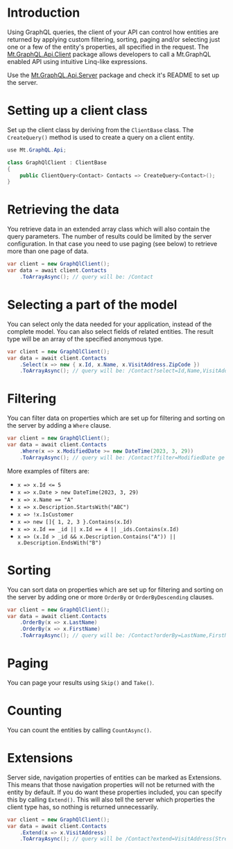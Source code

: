 ﻿# Introduction
Using GraphQL queries, the client of your API can control how entities are returned by applying custom filtering, sorting, paging and/or selecting just one or a few of the entity's properties, all specified in the request. The [Mt.GraphQL.Api.Client](https://www.nuget.org/packages/Mt.GraphQL.Api.Client) package allows developers to call a Mt.GraphQL enabled API using intuitive Linq-like expressions. 

Use the [Mt.GraphQL.Api.Server](https://www.nuget.org/packages/Mt.GraphQL.Api.Server) package and check it's README to set up the server.

# Setting up a client class
Set up the client class by deriving from the `ClientBase` class. The `CreateQuery()` method is used to create a query on a client entity.
```c#
use Mt.GraphQL.Api;

class GraphQlClient : ClientBase
{
    public ClientQuery<Contact> Contacts => CreateQuery<Contact>();
}
```

# Retrieving the data
You retrieve data in an extended array class which will also contain the query parameters. The number of results could be limited by the server configuration. In that case you need to use paging (see below) to retrieve more than one page of data.
```c#
var client = new GraphQlClient();
var data = await client.Contacts
    .ToArrayAsync(); // query will be: /Contact
```

# Selecting a part of the model
You can select only the data needed for your application, instead of the complete model. You can also select fields of related entities. The result type will be an array of the specified anonymous type.
```c#
var client = new GraphQlClient();
var data = await client.Contacts
    .Select(x => new { x.Id, x.Name, x.VisitAddress.ZipCode })
    .ToArrayAsync(); // query will be: /Contact?select=Id,Name,VisitAddress.ZipCode
```

# Filtering
You can filter data on properties which are set up for filtering and sorting on the server by adding a `Where` clause.
```c#
var client = new GraphQlClient();
var data = await client.Contacts
    .Where(x => x.ModifiedDate >= new DateTime(2023, 3, 29))
    .ToArrayAsync(); // query will be: /Contact?filter=ModifiedDate ge '2023-03-29'
```
More examples of filters are:
- `x => x.Id <= 5`
- `x => x.Date > new DateTime(2023, 3, 29)`
- `x => x.Name == "A"`
- `x => x.Description.StartsWith("ABC")`
- `x => !x.IsCustomer`
- `x => new []{ 1, 2, 3 }.Contains(x.Id)`
- `x => x.Id == _id || x.Id == 4 || _ids.Contains(x.Id)`
- `x => (x.Id > _id && x.Description.Contains("A")) || x.Description.EndsWith("B")`

# Sorting
You can sort data on properties which are set up for filtering and sorting on the server by adding one or more `OrderBy` or `OrderByDescending` clauses.
```c#
var client = new GraphQlClient();
var data = await client.Contacts
    .OrderBy(x => x.LastName)
    .OrderBy(x => x.FirstName)
    .ToArrayAsync(); // query will be: /Contact?orderBy=LastName,FirstName
```

# Paging
You can page your results using `Skip()` and `Take()`.

# Counting
You can count the entities by calling `CountAsync()`.

# Extensions
Server side, navigation properties of entities can be marked as Extensions. This means that those navigation properties will not be returned with the entity by default. If you do want these properties included, you can specify this by calling `Extend()`. This will also tell the server which properties the client type has, so nothing is returned unnecessarily.
```c#
var client = new GraphQlClient();
var data = await client.Contacts
    .Extend(x => x.VisitAddress)
    .ToArrayAsync(); // query will be /Contact?extend=VisitAddress(Street,HouseNumber,Zipcode,City)
```
